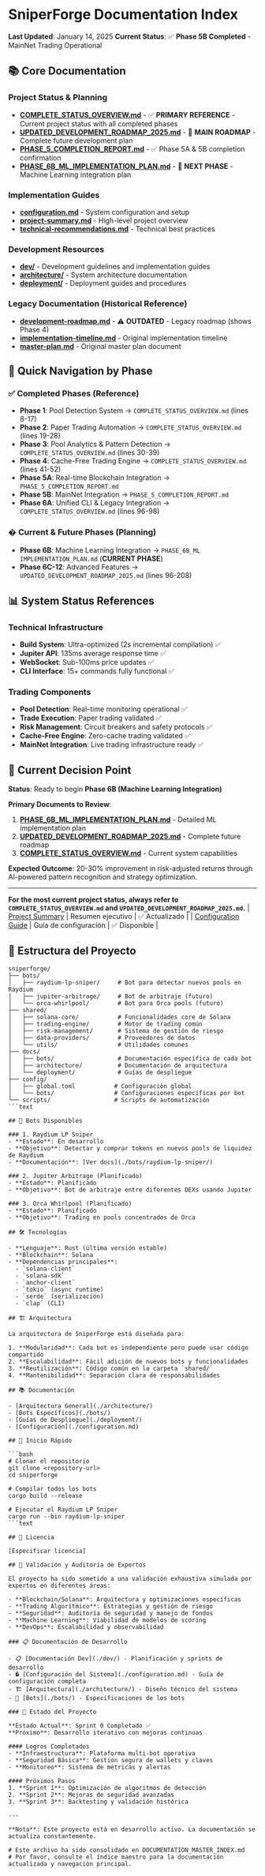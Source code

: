 # SniperForge Documentation Index

**Last Updated**: January 14, 2025
**Current Status**: ✅ **Phase 5B Completed** - MainNet Trading Operational

## 📚 **Core Documentation**

### **Project Status & Planning**
- **[COMPLETE_STATUS_OVERVIEW.md](COMPLETE_STATUS_OVERVIEW.md)** - ✅ **PRIMARY REFERENCE** - Current project status with all completed phases
- **[UPDATED_DEVELOPMENT_ROADMAP_2025.md](UPDATED_DEVELOPMENT_ROADMAP_2025.md)** - 🚀 **MAIN ROADMAP** - Complete future development plan
- **[PHASE_5_COMPLETION_REPORT.md](PHASE_5_COMPLETION_REPORT.md)** - ✅ Phase 5A & 5B completion confirmation
- **[PHASE_6B_ML_IMPLEMENTATION_PLAN.md](PHASE_6B_ML_IMPLEMENTATION_PLAN.md)** - 🤖 **NEXT PHASE** - Machine Learning integration plan

### **Implementation Guides**
- **[configuration.md](configuration.md)** - System configuration and setup
- **[project-summary.md](project-summary.md)** - High-level project overview
- **[technical-recommendations.md](technical-recommendations.md)** - Technical best practices

### **Development Resources**
- **[dev/](dev/)** - Development guidelines and implementation guides
- **[architecture/](architecture/)** - System architecture documentation
- **[deployment/](deployment/)** - Deployment guides and procedures

### **Legacy Documentation** (Historical Reference)
- **[development-roadmap.md](development-roadmap.md)** - ⚠️ **OUTDATED** - Legacy roadmap (shows Phase 4)
- **[implementation-timeline.md](implementation-timeline.md)** - Original implementation timeline
- **[master-plan.md](master-plan.md)** - Original master plan document

## 🎯 **Quick Navigation by Phase**

### **✅ Completed Phases (Reference)**
- **Phase 1**: Pool Detection System → `COMPLETE_STATUS_OVERVIEW.md` (lines 8-17)
- **Phase 2**: Paper Trading Automation → `COMPLETE_STATUS_OVERVIEW.md` (lines 19-28)
- **Phase 3**: Pool Analytics & Pattern Detection → `COMPLETE_STATUS_OVERVIEW.md` (lines 30-39)
- **Phase 4**: Cache-Free Trading Engine → `COMPLETE_STATUS_OVERVIEW.md` (lines 41-52)
- **Phase 5A**: Real-time Blockchain Integration → `PHASE_5_COMPLETION_REPORT.md`
- **Phase 5B**: MainNet Integration → `PHASE_5_COMPLETION_REPORT.md`
- **Phase 6A**: Unified CLI & Legacy Integration → `COMPLETE_STATUS_OVERVIEW.md` (lines 96-98)

### **� Current & Future Phases (Planning)**
- **Phase 6B**: Machine Learning Integration → `PHASE_6B_ML IMPLEMENTATION_PLAN.md` (**CURRENT PHASE**)
- **Phase 6C-12**: Advanced Features → `UPDATED_DEVELOPMENT_ROADMAP_2025.md` (lines 96-208)

## 📊 **System Status References**

### **Technical Infrastructure**
- **Build System**: Ultra-optimized (2s incremental compilation) ✅
- **Jupiter API**: 135ms average response time ✅
- **WebSocket**: Sub-100ms price updates ✅
- **CLI Interface**: 15+ commands fully functional ✅

### **Trading Components**
- **Pool Detection**: Real-time monitoring operational ✅
- **Trade Execution**: Paper trading validated ✅
- **Risk Management**: Circuit breakers and safety protocols ✅
- **Cache-Free Engine**: Zero-cache trading validated ✅
- **MainNet Integration**: Live trading infrastructure ready ✅

## 🎯 **Current Decision Point**

**Status**: Ready to begin **Phase 6B (Machine Learning Integration)**

**Primary Documents to Review**:
1. **[PHASE_6B_ML_IMPLEMENTATION_PLAN.md](PHASE_6B_ML_IMPLEMENTATION_PLAN.md)** - Detailed ML implementation plan
2. **[UPDATED_DEVELOPMENT_ROADMAP_2025.md](UPDATED_DEVELOPMENT_ROADMAP_2025.md)** - Complete future roadmap
3. **[COMPLETE_STATUS_OVERVIEW.md](COMPLETE_STATUS_OVERVIEW.md)** - Current system capabilities

**Expected Outcome**: 20-30% improvement in risk-adjusted returns through AI-powered pattern recognition and strategy optimization.

---

**For the most current project status, always refer to `COMPLETE_STATUS_OVERVIEW.md` and `UPDATED_DEVELOPMENT_ROADMAP_2025.md`.**
| [Project Summary](./project-summary.md) | Resumen ejecutivo | ✅ Actualizado |
| [Configuration Guide](./configuration.md) | Guía de configuración | ✅ Disponible |

## 📁 Estructura del Proyecto

```text
sniperforge/
├── bots/
│   ├── raydium-lp-sniper/     # Bot para detectar nuevos pools en Raydium
│   ├── jupiter-arbitrage/     # Bot de arbitraje (futuro)
│   └── orca-whirlpool/        # Bot para Orca pools (futuro)
├── shared/
│   ├── solana-core/           # Funcionalidades core de Solana
│   ├── trading-engine/        # Motor de trading común
│   ├── risk-management/       # Sistema de gestión de riesgo
│   ├── data-providers/        # Proveedores de datos
│   └── utils/                 # Utilidades comunes
├── docs/
│   ├── bots/                  # Documentación específica de cada bot
│   ├── architecture/          # Documentación de arquitectura
│   └── deployment/            # Guías de despliegue
├── config/
│   ├── global.toml           # Configuración global
│   └── bots/                 # Configuraciones específicas por bot
└── scripts/                  # Scripts de automatización
```text

## 🚀 Bots Disponibles

### 1. Raydium LP Sniper
- **Estado**: En desarrollo
- **Objetivo**: Detectar y comprar tokens en nuevos pools de liquidez de Raydium
- **Documentación**: [Ver docs](./bots/raydium-lp-sniper/)

### 2. Jupiter Arbitrage (Planificado)
- **Estado**: Planificado
- **Objetivo**: Bot de arbitraje entre diferentes DEXs usando Jupiter

### 3. Orca Whirlpool (Planificado)
- **Estado**: Planificado
- **Objetivo**: Trading en pools concentrados de Orca

## 🛠 Tecnologías

- **Lenguaje**: Rust (última versión estable)
- **Blockchain**: Solana
- **Dependencias principales**:
  - `solana-client`
  - `solana-sdk`
  - `anchor-client`
  - `tokio` (async runtime)
  - `serde` (serialización)
  - `clap` (CLI)

## 🏗 Arquitectura

La arquitectura de SniperForge está diseñada para:

1. **Modularidad**: Cada bot es independiente pero puede usar código compartido
2. **Escalabilidad**: Fácil adición de nuevos bots y funcionalidades
3. **Reutilización**: Código común en la carpeta `shared/`
4. **Mantenibilidad**: Separación clara de responsabilidades

## 📚 Documentación

- [Arquitectura General](./architecture/)
- [Bots Específicos](./bots/)
- [Guías de Despliegue](./deployment/)
- [Configuración](./configuration.md)

## 🚀 Inicio Rápido

```bash
# Clonar el repositorio
git clone <repository-url>
cd sniperforge

# Compilar todos los bots
cargo build --release

# Ejecutar el Raydium LP Sniper
cargo run --bin raydium-lp-sniper
```text

## 📄 Licencia

[Especificar licencia]

## 🔬 Validación y Auditoría de Expertos

El proyecto ha sido sometido a una validación exhaustiva simulada por expertos en diferentes áreas:

- **Blockchain/Solana**: Arquitectura y optimizaciones específicas
- **Trading Algorítmico**: Estrategias y gestión de riesgo
- **Seguridad**: Auditoría de seguridad y manejo de fondos
- **Machine Learning**: Viabilidad de modelos de scoring
- **DevOps**: Escalabilidad y observabilidad

### 📋 Documentación de Desarrollo

- 📋 [Documentación Dev](./dev/) - Planificación y sprints de desarrollo
- � [Configuración del Sistema](./configuration.md) - Guía de configuración completa
- 🏗️ [Arquitectura](./architecture/) - Diseño técnico del sistema
- 🤖 [Bots](./bots/) - Especificaciones de los bots

### 🎯 Estado del Proyecto

**Estado Actual**: Sprint 0 Completado ✅
**Próximo**: Desarrollo iterativo con mejoras continuas

#### Logros Completados
- **Infraestructura**: Plataforma multi-bot operativa
- **Seguridad Básica**: Gestión segura de wallets y claves
- **Monitoreo**: Sistema de métricas y alertas

#### Próximos Pasos
1. **Sprint 1**: Optimización de algoritmos de detección
2. **Sprint 2**: Mejoras de seguridad avanzadas
3. **Sprint 3**: Backtesting y validación histórica

---

**Nota**: Este proyecto está en desarrollo activo. La documentación se actualiza constantemente.

# Este archivo ha sido consolidado en DOCUMENTATION_MASTER_INDEX.md
# Por favor, consulte el índice maestro para la documentación actualizada y navegación principal.
